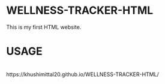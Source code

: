 # WELLNESS-TRACKER-HTML
This is my first HTML website. 
<br>
# USAGE
<br>
https://khushimittal20.github.io/WELLNESS-TRACKER-HTML/
